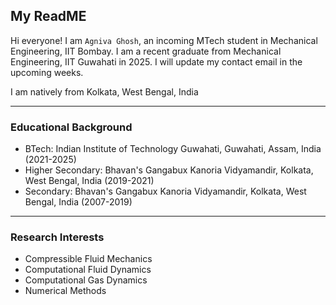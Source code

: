 ## My ReadME

Hi everyone!
I am `Agniva Ghosh`, an incoming MTech student in Mechanical Engineering, IIT Bombay. I am a recent graduate from Mechanical Engineering, IIT Guwahati in 2025.
I will update my contact email in the upcoming weeks.

I am natively from Kolkata, West Bengal, India
___
### Educational Background
- BTech: Indian Institute of Technology Guwahati, Guwahati, Assam, India (2021-2025)
- Higher Secondary: Bhavan's Gangabux Kanoria Vidyamandir, Kolkata, West Bengal, India (2019-2021)
- Secondary: Bhavan's Gangabux Kanoria Vidyamandir, Kolkata, West Bengal, India (2007-2019)
___
### Research Interests
- Compressible Fluid Mechanics
- Computational Fluid Dynamics
- Computational Gas Dynamics
- Numerical Methods
<!--
**agnivaInd/agnivaInd** is a ✨ _special_ ✨ repository because its `README.md` (this file) appears on your GitHub profile.

Here are some ideas to get you started:

- 🔭 I’m currently working on ...
- 🌱 I’m currently learning ...
- 👯 I’m looking to collaborate on ...
- 🤔 I’m looking for help with ...
- 💬 Ask me about ...
- 📫 How to reach me: ...
- 😄 Pronouns: ...
- ⚡ Fun fact: ...
-->
